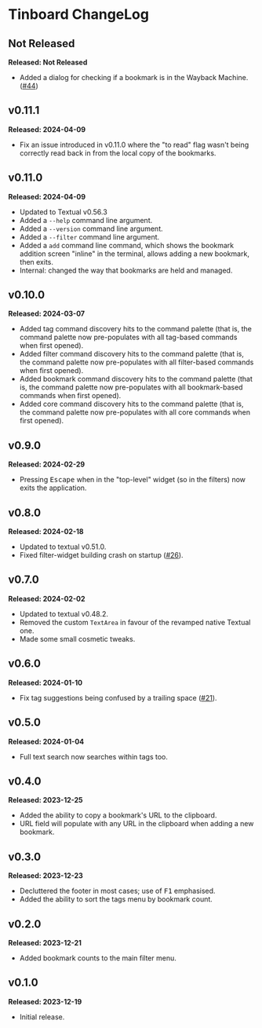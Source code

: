 # Tinboard ChangeLog

## Not Released

**Released: Not Released**

- Added a dialog for checking if a bookmark is in the Wayback Machine.
  ([#44](https://github.com/davep/tinboard/pull/44))

## v0.11.1

**Released: 2024-04-09**

- Fix an issue introduced in v0.11.0 where the "to read" flag wasn't being
  correctly read back in from the local copy of the bookmarks.

## v0.11.0

**Released: 2024-04-09**

- Updated to Textual v0.56.3
- Added a `--help` command line argument.
- Added a `--version` command line argument.
- Added a `--filter` command line argument.
- Added a `add` command line command, which shows the bookmark addition
  screen "inline" in the terminal, allows adding a new bookmark, then exits.
- Internal: changed the way that bookmarks are held and managed.

## v0.10.0

**Released: 2024-03-07**

- Added tag command discovery hits to the command palette (that is, the
  command palette now pre-populates with all tag-based commands when first
  opened).
- Added filter command discovery hits to the command palette (that is, the
  command palette now pre-populates with all filter-based commands when
  first opened).
- Added bookmark command discovery hits to the command palette (that is, the
  command palette now pre-populates with all bookmark-based commands when
  first opened).
- Added core command discovery hits to the command palette (that is, the
  command palette now pre-populates with all core commands when first
  opened).

## v0.9.0

**Released: 2024-02-29**

- Pressing <kbd>Escape</kbd> when in the "top-level" widget (so in the
  filters) now exits the application.

## v0.8.0

**Released: 2024-02-18**

- Updated to textual v0.51.0.
- Fixed filter-widget building crash on startup
  ([#26](https://github.com/davep/tinboard/issues/26)).

## v0.7.0

**Released: 2024-02-02**

- Updated to textual v0.48.2.
- Removed the custom `TextArea` in favour of the revamped native Textual
  one.
- Made some small cosmetic tweaks.

## v0.6.0

**Released: 2024-01-10**

- Fix tag suggestions being confused by a trailing space
  ([#21](https://github.com/davep/tinboard/issues/21)).

## v0.5.0

**Released: 2024-01-04**

- Full text search now searches within tags too.

## v0.4.0

**Released: 2023-12-25**

- Added the ability to copy a bookmark's URL to the clipboard.
- URL field will populate with any URL in the clipboard when adding a new
  bookmark.

## v0.3.0

**Released: 2023-12-23**

- Decluttered the footer in most cases; use of <kbd>F1</kbd> emphasised.
- Added the ability to sort the tags menu by bookmark count.

## v0.2.0

**Released: 2023-12-21**

- Added bookmark counts to the main filter menu.

## v0.1.0

**Released: 2023-12-19**

- Initial release.

[//]: # (ChangeLog.md ends here)
